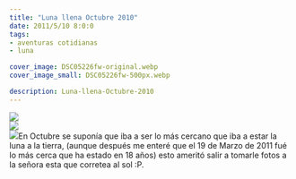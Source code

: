 ```yaml
---
title: "Luna llena Octubre 2010"
date: 2011/5/10 8:0:0
tags: 
- aventuras cotidianas
- luna

cover_image: DSC05226fw-original.webp
cover_image_small: DSC05226fw-500px.webp

description: Luna-llena-Octubre-2010
---
```



[![](DSC05226fw-800px.webp)](DSC05226fw-original.webp)  
[![](DSC05234fw-800px.webp)](DSC05234fw-original.webp)  
[![](DSC05272fw-800px.webp)](DSC05272fw-original.webp)En Octubre se suponía que iba a ser lo más cercano que iba a estar la luna a la tierra, (aunque después me enteré que el 19 de Marzo de 2011 fué lo más cerca que ha estado en 18 años) esto ameritó salir a tomarle fotos a la señora esta que corretea al sol :P.
